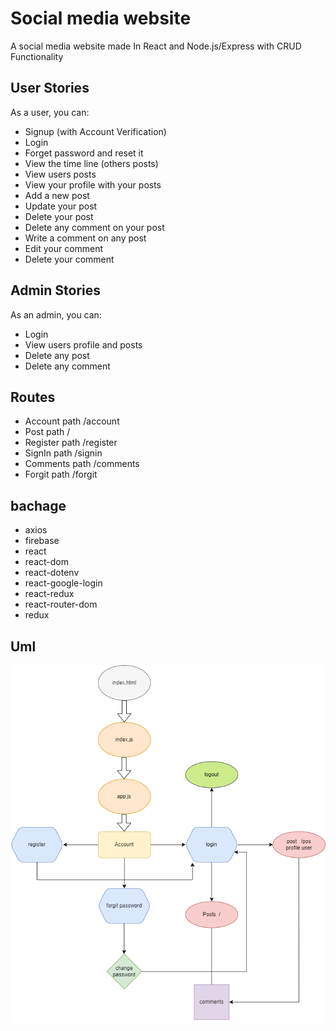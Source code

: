 # Social media website

A social media website made In React and Node.js/Express with CRUD Functionality

## User Stories

As a user, you can:
* Signup (with Account Verification)
* Login
* Forget password and reset it
* View the time line (others posts)
* View users posts
* View your profile with your posts
* Add a new post
* Update your post
* Delete your post
* Delete any comment on your post
* Write a comment on any post
* Edit your comment
* Delete your comment

## Admin Stories
As an admin, you can:
* Login
* View users profile and posts
* Delete any post
* Delete any comment


## Routes

* Account  path /account
* Post  path  /
* Register   path  /register
* SignIn   path  /signin
* Comments   path  /comments
* Forgit   path   /forgit

        
## bachage

* axios
* firebase
* react
* react-dom
* react-dotenv
* react-google-login
* react-redux
* react-router-dom
* redux

## Uml
![socilmedia img](https://github.com/Nouf112233/w09d05/blob/main/socilmedia.png)
